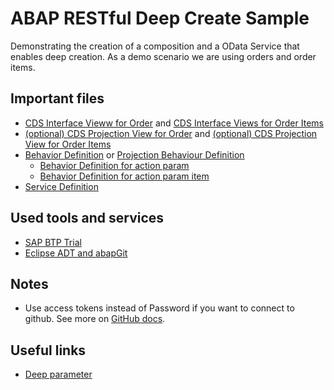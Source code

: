 # ABAP RESTful Deep Create Sample

Demonstrating the creation of a composition and a OData Service that enables
deep creation. As a demo scenario we are using orders and order items.

## Important files

* [CDS Interface Vieww for Order](src/zhello_order_entity.ddls.asddls) and [CDS Interface Views for Order Items](src/zhello_orderitem_entity.ddls.asddls)
* [(optional) CDS Projection View for Order](src/zc_order.ddls.asddls) and [(optional) CDS Projection View for Order Items](src/zc_order_items.ddls.asddls)
* [Behavior Definition](src/zhello_order_entity.bdef.asbdef) or [Projection Behaviour Definition](src/zc_order.bdef.asbdef)
    * [Behavior Definition for action param](src/zhello_param.ddls.asddls)
    * [Behavior Definition for action param item](src/zhello_param_row.ddls.asddls)
* [Service Definition](src/zsrv_order.srvd.srvdsrv)

## Used tools and services

* [SAP BTP Trial](https://cockpit.hanatrial.ondemand.com/)
* [Eclipse ADT and abapGit](https://developers.sap.com/tutorials/abap-install-adt.html)

## Notes

* Use access tokens instead of Password if you want to connect to github. See more on [GitHub docs](https://docs.github.com/en/authentication/keeping-your-account-and-data-secure/managing-your-personal-access-tokens).

## Useful links

* [Deep parameter](https://help.sap.com/doc/abapdocu_cp_index_htm/CLOUD/en-US/abenbdl_action_input_param.htm)
